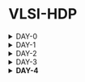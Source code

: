 # VLSI-HDP

<details><summary> DAY-0  </summary> 

 ## DAY-0 

### Installed 3 tools 

> Yosys

![Screenshot 2022-11-28 at 12 36 01 PM](https://user-images.githubusercontent.com/43700789/204221443-15077ff4-6a19-4b8e-b3c8-821b1cd0babd.png)


> OpenSTA

![Screenshot 2022-11-28 at 12 41 19 PM](https://user-images.githubusercontent.com/43700789/204221544-23cc55c9-8fe7-46a2-89b6-0aa16762eb3b.png)

> ngspice

![Screenshot 2022-11-28 at 12 33 57 PM](https://user-images.githubusercontent.com/43700789/204221644-f8da8de4-9884-473a-b2d8-a6a96e09ce5b.png)

</details>

<details><summary> DAY-1  </summary> 

> # Introduction to Verilog RTL design and Synthesis
 
### Intro to open-source simulator iverilog
 - Simulator 
 - Testbench
<img width="1259" alt="Screenshot 2022-11-28 at 1 33 35 PM" src="https://user-images.githubusercontent.com/43700789/204224989-86daa03e-847c-433c-bbc9-dbc2bd52e9cb.png">

### Installation of Iverilog and gtkwave using command line

### Introduction to Yosys and Logic synthesis
-  RTL to gate level translation 
-  We also understood how the design is converted into gates and the connections are made 
-  Brief about netlist and how it can be simulated in the Yosys
<img width="1277" alt="Screenshot 2022-12-02 at 6 36 36 PM" src="https://user-images.githubusercontent.com/43700789/205365752-d7be974c-d719-4dfb-836c-a212de500b64.png">

## Day-1 Lab

- Colned a repo from Kunalg123- Guithub and deployed it in Yosys. 
- We worked on good_mux and created a netlist using the tools mentioned 

> [Simplified netlist generated using Yosys]

<img width="936" alt="Screenshot 2022-12-02 at 10 50 44 PM" src="https://user-images.githubusercontent.com/43700789/205368211-430f816b-0ef5-4fe3-ad5d-593f7c35a043.png"> 

 </details>

<details><summary> DAY-2  </summary>  

# Timing libs, hierarchical vs flat synthesis and efficient flop coding styles
 
 > ## Intro to timing.libs
 This is an introduction about .lib files where it contains the data about differnt types of files and how they vary. The variatins also depends on few crucial factors such as area which can be directly propotionate to factors such as temperature, power and the process. 
 * Added a sample of gvim file containing the area and power leakage of **"SKY130_fd_sc_hd__a2111o"** gate.
<img width="727" alt="Screenshot 2022-12-05 at 6 50 47 PM" src="https://user-images.githubusercontent.com/43700789/205648160-80d9dd9c-a3d5-434d-a2a7-47ac1f1c3e7b.png">

 * <b>.lib</b> files provide lot more extensive data about the cells and it's hirearchial data.  
 
 >  ### Hierarchial synthesis vs Flat synthesis
 <img width="1246" alt="Screenshot 2022-12-05 at 7 49 21 PM" src="https://user-images.githubusercontent.com/43700789/205707481-a389a68a-36cf-4c74-8f03-b863833ee41c.png">

> ### Various Flop coding styles and optimization 
* Here we understood how flipflops work and the differnce between <b> Synchronous and Asynchronous Flipflops </b>
* How hardware optimization is so much more effective and effeicent than the tradtional software methods. 
<img width="1516" alt="Screenshot 2022-12-05 at 9 28 24 PM" src="https://user-images.githubusercontent.com/43700789/205711184-f3485d10-624c-4507-8028-30736e1b78a2.png">

</details>

<details><summary> DAY-3  </summary>  

# Day 3 - Combinational and sequential optmizations

> ## Introduction to optimization 
  - Constant propagation 
  - Boolean logic optimaization 
 
 ### Sequential logic optimization 
 - Basic 
 
   1.Sequential constant propagation 
 - Advanced [Not covered in lab]
 
   1.State optimisation 
 
   2.Retiming 
 
   3.Sequential logic cloning (Floor plan aware synthesis)
 
 ### Combinational Logics HW
   - Opt_Check4.v 
 <img width="1603" alt="Screenshot 2022-12-10 at 3 47 28 PM" src="https://user-images.githubusercontent.com/43700789/206849813-01f3c8b3-0bbf-4a86-aa02-d5290f4abb87.png">
 
   - Multiple_module_opt2.v
 <img width="840" alt="Screenshot 2022-12-10 at 3 53 05 PM" src="https://user-images.githubusercontent.com/43700789/206849998-c0ca84ad-62f1-4876-82e1-9e7864390354.png">
 
### Sequential logic optimizations
    - dff_const3.v
 <img width="829" alt="Screenshot 2022-12-10 at 4 37 09 PM" src="https://user-images.githubusercontent.com/43700789/206852030-7d6f22c9-2373-48a4-9408-19b12f63aee8.png">

 <b> We ended the day3 learning about sequential optimization for unsed outputs. It sates what all outputs dont have roles in determinig the primary outputs in logic will be optimized.<b/>
  
  </details>
 
 <details><summary> DAY-4  </summary>  
  
  # Day 4 - GLS, blocking vs non-blocking and Synthesis-Simulation mismatch



